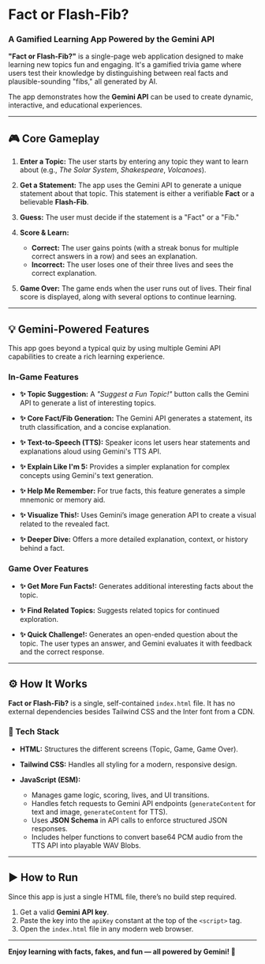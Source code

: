 # Fact or Flash-Fib?

### A Gamified Learning App Powered by the Gemini API

**"Fact or Flash-Fib?"** is a single-page web application designed to make learning new topics fun and engaging. It's a gamified trivia game where users test their knowledge by distinguishing between real facts and plausible-sounding "fibs," all generated by AI.

The app demonstrates how the **Gemini API** can be used to create dynamic, interactive, and educational experiences.

---

## 🎮 Core Gameplay

1. **Enter a Topic:**
   The user starts by entering any topic they want to learn about (e.g., *The Solar System*, *Shakespeare*, *Volcanoes*).

2. **Get a Statement:**
   The app uses the Gemini API to generate a unique statement about that topic. This statement is either a verifiable **Fact** or a believable **Flash-Fib**.

3. **Guess:**
   The user must decide if the statement is a "Fact" or a "Fib."

4. **Score & Learn:**

   * **Correct:** The user gains points (with a streak bonus for multiple correct answers in a row) and sees an explanation.
   * **Incorrect:** The user loses one of their three lives and sees the correct explanation.

5. **Game Over:**
   The game ends when the user runs out of lives. Their final score is displayed, along with several options to continue learning.

---

## 💡 Gemini-Powered Features

This app goes beyond a typical quiz by using multiple Gemini API capabilities to create a rich learning experience.

### In-Game Features

* **✨ Topic Suggestion:**
  A *"Suggest a Fun Topic!"* button calls the Gemini API to generate a list of interesting topics.

* **✨ Core Fact/Fib Generation:**
  The Gemini API generates a statement, its truth classification, and a concise explanation.

* **✨ Text-to-Speech (TTS):**
  Speaker icons let users hear statements and explanations aloud using Gemini's TTS API.

* **✨ Explain Like I'm 5:**
  Provides a simpler explanation for complex concepts using Gemini's text generation.

* **✨ Help Me Remember:**
  For true facts, this feature generates a simple mnemonic or memory aid.

* **✨ Visualize This!:**
  Uses Gemini’s image generation API to create a visual related to the revealed fact.

* **✨ Deeper Dive:**
  Offers a more detailed explanation, context, or history behind a fact.

### Game Over Features

* **✨ Get More Fun Facts!:**
  Generates additional interesting facts about the topic.

* **✨ Find Related Topics:**
  Suggests related topics for continued exploration.

* **✨ Quick Challenge!:**
  Generates an open-ended question about the topic. The user types an answer, and Gemini evaluates it with feedback and the correct response.

---

## ⚙️ How It Works

**Fact or Flash-Fib?** is a single, self-contained `index.html` file. It has no external dependencies besides Tailwind CSS and the Inter font from a CDN.

### 🧱 Tech Stack

* **HTML:**
  Structures the different screens (Topic, Game, Game Over).

* **Tailwind CSS:**
  Handles all styling for a modern, responsive design.

* **JavaScript (ESM):**

  * Manages game logic, scoring, lives, and UI transitions.
  * Handles fetch requests to Gemini API endpoints (`generateContent` for text and image, `generateContent` for TTS).
  * Uses **JSON Schema** in API calls to enforce structured JSON responses.
  * Includes helper functions to convert base64 PCM audio from the TTS API into playable WAV Blobs.

---

## ▶️ How to Run

Since this app is just a single HTML file, there’s no build step required.

1. Get a valid **Gemini API key**.
2. Paste the key into the `apiKey` constant at the top of the `<script>` tag.
3. Open the `index.html` file in any modern web browser.

---

**Enjoy learning with facts, fakes, and fun — all powered by Gemini! 🚀**
